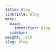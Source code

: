 ```yaml
---
title: Blog
linkTitle: Blog
menu:
  main:
    identifier: blog
  sidebar:
weight: -250
slug: blog
---
```

